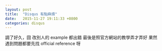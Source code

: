 ```yaml
---
layout: post
title:  "Disqus 有點麻煩"
date:   2015-11-27 19:11:33 +0800
categories: disqus
---
```

調了好久，囧
改別人的 example 都出錯
最後是照官方網站的教學弄才弄好
果然遇到問題都要先找 official reference 呀
